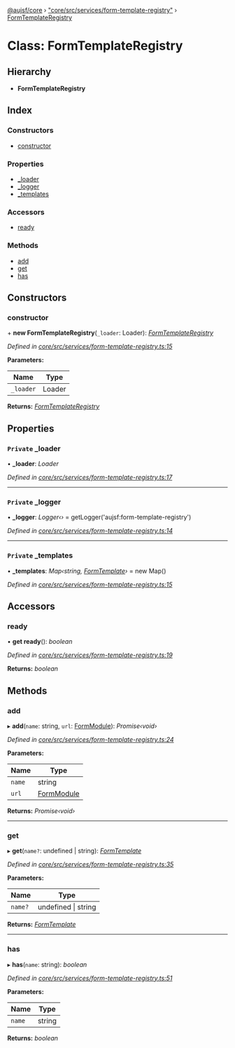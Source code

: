 [@aujsf/core](../README.md) › ["core/src/services/form-template-registry"](../modules/_core_src_services_form_template_registry_.md) › [FormTemplateRegistry](_core_src_services_form_template_registry_.formtemplateregistry.md)

# Class: FormTemplateRegistry

## Hierarchy

* **FormTemplateRegistry**

## Index

### Constructors

* [constructor](_core_src_services_form_template_registry_.formtemplateregistry.md#constructor)

### Properties

* [_loader](_core_src_services_form_template_registry_.formtemplateregistry.md#private-_loader)
* [_logger](_core_src_services_form_template_registry_.formtemplateregistry.md#private-_logger)
* [_templates](_core_src_services_form_template_registry_.formtemplateregistry.md#private-_templates)

### Accessors

* [ready](_core_src_services_form_template_registry_.formtemplateregistry.md#ready)

### Methods

* [add](_core_src_services_form_template_registry_.formtemplateregistry.md#add)
* [get](_core_src_services_form_template_registry_.formtemplateregistry.md#get)
* [has](_core_src_services_form_template_registry_.formtemplateregistry.md#has)

## Constructors

###  constructor

\+ **new FormTemplateRegistry**(`_loader`: Loader): *[FormTemplateRegistry](_core_src_services_form_template_registry_.formtemplateregistry.md)*

*Defined in [core/src/services/form-template-registry.ts:15](https://github.com/jbockle/au-jsonschema-form/blob/05b11cf/packages/core/src/services/form-template-registry.ts#L15)*

**Parameters:**

Name | Type |
------ | ------ |
`_loader` | Loader |

**Returns:** *[FormTemplateRegistry](_core_src_services_form_template_registry_.formtemplateregistry.md)*

## Properties

### `Private` _loader

• **_loader**: *Loader*

*Defined in [core/src/services/form-template-registry.ts:17](https://github.com/jbockle/au-jsonschema-form/blob/05b11cf/packages/core/src/services/form-template-registry.ts#L17)*

___

### `Private` _logger

• **_logger**: *Logger‹›* = getLogger('aujsf:form-template-registry')

*Defined in [core/src/services/form-template-registry.ts:14](https://github.com/jbockle/au-jsonschema-form/blob/05b11cf/packages/core/src/services/form-template-registry.ts#L14)*

___

### `Private` _templates

• **_templates**: *Map‹string, [FormTemplate](../interfaces/_core_src_models_form_template_.formtemplate.md)›* = new Map()

*Defined in [core/src/services/form-template-registry.ts:15](https://github.com/jbockle/au-jsonschema-form/blob/05b11cf/packages/core/src/services/form-template-registry.ts#L15)*

## Accessors

###  ready

• **get ready**(): *boolean*

*Defined in [core/src/services/form-template-registry.ts:19](https://github.com/jbockle/au-jsonschema-form/blob/05b11cf/packages/core/src/services/form-template-registry.ts#L19)*

**Returns:** *boolean*

## Methods

###  add

▸ **add**(`name`: string, `url`: [FormModule](../modules/_core_src_models_form_template_.md#formmodule)): *Promise‹void›*

*Defined in [core/src/services/form-template-registry.ts:24](https://github.com/jbockle/au-jsonschema-form/blob/05b11cf/packages/core/src/services/form-template-registry.ts#L24)*

**Parameters:**

Name | Type |
------ | ------ |
`name` | string |
`url` | [FormModule](../modules/_core_src_models_form_template_.md#formmodule) |

**Returns:** *Promise‹void›*

___

###  get

▸ **get**(`name?`: undefined | string): *[FormTemplate](../interfaces/_core_src_models_form_template_.formtemplate.md)*

*Defined in [core/src/services/form-template-registry.ts:35](https://github.com/jbockle/au-jsonschema-form/blob/05b11cf/packages/core/src/services/form-template-registry.ts#L35)*

**Parameters:**

Name | Type |
------ | ------ |
`name?` | undefined &#124; string |

**Returns:** *[FormTemplate](../interfaces/_core_src_models_form_template_.formtemplate.md)*

___

###  has

▸ **has**(`name`: string): *boolean*

*Defined in [core/src/services/form-template-registry.ts:51](https://github.com/jbockle/au-jsonschema-form/blob/05b11cf/packages/core/src/services/form-template-registry.ts#L51)*

**Parameters:**

Name | Type |
------ | ------ |
`name` | string |

**Returns:** *boolean*
